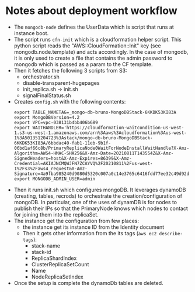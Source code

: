 # Notes about deployment workflow

- The `mongodb-node` defines the UserData which is script that runs at instance boot.
- The script runs `cfn-init` which is a cloudformation helper script. This python script reads the "AWS::CloudFormation::Init" key (see mongodb.node.template) and acts accordingly. In the case of mongodb, it is only used to create a file that contains the admin password to mongodb which is passed as a param to the CF template.
- Then it fetches the following 3 scripts from S3:
    - orchestrator.sh
    - disable-transparent-hugepages
    - init_replica.sh -> init.sh
    - signalFinalStatus.sh
- Creates `config.sh` with the following contents:
    ```
    export TABLE_NAMETAG=_mongo-db-bruno-MongoDBStack-6KKDK53KI83A
    export MongoDBVersion=4.2
    export VPC=vpc-038131b4bb406b689
    export WAITHANDLER='https://cloudformation-waitcondition-us-west-1.s3-us-west-1.amazonaws.com/arn%3Aaws%3Acloudformation%3Aus-west-1%3A501351204723%3Astack/mongo-db-bruno-MongoDBStack-6KKDK53KI83A/6bbdac40-fab1-11eb-9b1f-06bd1af66c8b/PrimaryReplicaNode0WaitForNodeInstallWaitHandle?X-Amz-Algorithm=AWS4-HMAC-SHA256&X-Amz-Date=20210811T143554Z&X-Amz-SignedHeaders=host&X-Amz-Expires=86399&X-Amz-Credential=AKIAJNCMQWJFN7ZCAYVQ%2F20210811%2Fus-west-1%2Fs3%2Faws4_request&X-Amz-Signature=4a9fba985240d9080d5320c007a0c14e3765c6416fdd77ee32c49d92d47dd76b'
    export MONGODB_ADMIN_USER=admin
    ```
- Then it runs init.sh which configures mongoDB. It leverages dynamoDB (creating, tables, recrods) to orchestrate the creation/configuration of mongoDB. In particular, one of the uses of dynamDB is for nodes to publish their IPs so that the PrimaryNode knows which nodes to contact for joining them into the replicaSet.
- The instance get the configuration from few places:
    - the instance get its instance ID from the Identity document
    - Then it gets other information from the its tags (`aws ec2 describe-tags`):
        - stack-name
        - stack-id
        - ReplicaShardIndex
        - ClusterReplicaSetCount
        - Name
        - NodeReplicaSetIndex
- Once the setup is complete the dynamoDb tables are deleted.

